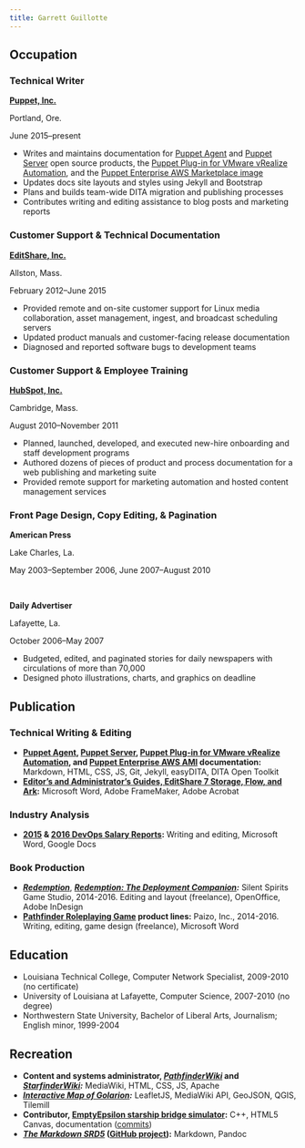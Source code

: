 ```yaml
---
title: Garrett Guillotte
---
```


## Occupation

### Technical Writer

**[Puppet, Inc.](https://puppet.com/)**

Portland, Ore.

June 2015–present

-   Writes and maintains documentation for [Puppet Agent](https://docs.puppet.com/puppet/4.5/release_notes_agent.html) and [Puppet Server](https://docs.puppet.com/puppetserver/2.4/) open source products, the [Puppet Plug-in for VMware vRealize Automation](https://docs.puppet.com/pe/latest/vro_intro.html), and the [Puppet Enterprise AWS Marketplace image](https://docs.puppet.com/pe/latest/ami_intro.html)
-   Updates docs site layouts and styles using Jekyll and Bootstrap
-   Plans and builds team-wide DITA migration and publishing processes
-   Contributes writing and editing assistance to blog posts and marketing reports

### Customer Support & Technical Documentation

**[EditShare, Inc.](http://www.editshare.com/)**

Allston, Mass.

February 2012–June 2015

-   Provided remote and on-site customer support for Linux media collaboration, asset management, ingest, and broadcast scheduling servers
-   Updated product manuals and customer-facing release documentation
-   Diagnosed and reported software bugs to development teams

### Customer Support & Employee Training

**[HubSpot, Inc.](https://www.hubspot.com/)**

Cambridge, Mass.

August 2010–November 2011

-   Planned, launched, developed, and executed new-hire onboarding and staff development programs
-   Authored dozens of pieces of product and process documentation for a web publishing and marketing suite
-   Provided remote support for marketing automation and hosted content management services

### Front Page Design, Copy Editing, & Pagination

**American Press**

Lake Charles, La.

May 2003–September 2006, June 2007–August 2010

<br />

**Daily Advertiser**

Lafayette, La.

October 2006–May 2007

-   Budgeted, edited, and paginated stories for daily newspapers with circulations of more than 70,000
-   Designed photo illustrations, charts, and graphics on deadline

## Publication

### Technical Writing & Editing

-   **[Puppet Agent](https://docs.puppet.com/puppet/4.5/release_notes_agent.html), [Puppet Server](https://docs.puppet.com/puppetserver/2.4/), [Puppet Plug-in for VMware vRealize Automation](https://docs.puppet.com/pe/latest/vro_intro.html), and [Puppet Enterprise AWS AMI](https://docs.puppet.com/pe/latest/ami_intro.html) documentation:** Markdown, HTML, CSS, JS, Git, Jekyll, easyDITA, DITA Open Toolkit
-   **[Editor’s and Administrator’s Guides, EditShare 7 Storage, Flow, and Ark](http://www2.editshare.com/passprot/filestore/version7/offline_700.html):** Microsoft Word, Adobe FrameMaker, Adobe Acrobat

### Industry Analysis

-   **[2015](https://puppet.com/resources/whitepaper/2015-devops-salary-report) & [2016 DevOps Salary Reports](https://puppet.com/resources/whitepaper/2016-devops-salary-report):** Writing and editing, Microsoft Word, Google Docs

### Book Production

-   ***[Redemption](http://www.drivethrurpg.com/product/134505/Redemption-A-Game-of-Tactics-and-Consequences)***, ***[Redemption: The Deployment Companion](http://www.drivethrurpg.com/product/166646/Redemption-The-Deployment-Companion):*** Silent Spirits Game Studio, 2014-2016. Editing and layout (freelance), OpenOffice, Adobe InDesign
-   **[Pathfinder Roleplaying Game](http://paizo.com/pathfinderrpg) product lines:** Paizo, Inc., 2014-2016. Writing, editing, game design (freelance), Microsoft Word

## Education

-   Louisiana Technical College, Computer Network Specialist, 2009-2010 (no certificate)
-   University of Louisiana at Lafayette, Computer Science, 2007-2010 (no degree)
-   Northwestern State University, Bachelor of Liberal Arts, Journalism; English minor, 1999-2004

## Recreation

-   **Content and systems administrator, *[PathfinderWiki](http://pathfinderwiki.com)* and *[StarfinderWiki](http://starfinderwiki.com):*** MediaWiki, HTML, CSS, JS, Apache
-   ***[Interactive Map of Golarion](http://oznogon.com/golarion/):*** LeafletJS, MediaWiki API, GeoJSON, QGIS, Tilemill
-   **Contributor, [EmptyEpsilon starship bridge simulator](http://emptyepsilon.com):** C++, HTML5 Canvas, documentation ([commits](https://github.com/daid/EmptyEpsilon/commits?author=oznogon))
-   ***[The Markdown SRD5](https://gguillotte.github.io/mdsrd5/)* ([GitHub project](https://github.com/gguillotte/mdsrd5)):** Markdown, Pandoc
